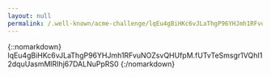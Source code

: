 ```yaml
---
layout: null
permalink: /.well-known/acme-challenge/lqEu4gBiHKc6vJLaThgP96YHJmh1RFvuNOZsvQHUfpM/
---
```

{::nomarkdown}
lqEu4gBiHKc6vJLaThgP96YHJmh1RFvuNOZsvQHUfpM.fUTvTeSmsgr1VQhI12dquUasmMlRIhj67DALNuPpRS0
{:/nomarkdown}
